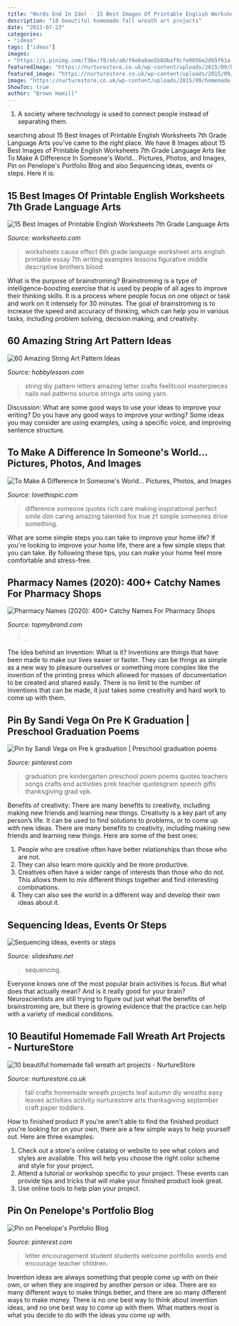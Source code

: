 ```yaml
---
title: "Words End In Idel - 15 Best Images Of Printable English Worksheets 7th Grade Language Arts"
description: "10 beautiful homemade fall wreath art projects"
date: "2023-07-23"
categories:
- "ideas"
tags: ["ideas"]
images:
- "https://i.pinimg.com/736x/f8/e6/a8/f8e6a8ae5b8dbaf9cfe9056e2d65f61a--pre-kindergarten-pre-k-graduation-teacher-gifts.jpg"
featuredImage: "https://nurturestore.co.uk/wp-content/uploads/2015/09/homemade-fall-wreaths.png"
featured_image: "https://nurturestore.co.uk/wp-content/uploads/2015/09/homemade-fall-wreaths.png"
image: "https://nurturestore.co.uk/wp-content/uploads/2015/09/homemade-fall-wreaths.png"
ShowToc: true
author: "Brown Hamill"
---
```



1. A society where technology is used to connect people instead of separating them.

	

		
searching about 15 Best Images of Printable English Worksheets 7th Grade Language Arts you've came to the right place. We have 8 Images about 15 Best Images of Printable English Worksheets 7th Grade Language Arts like To Make A Difference In Someone&#039;s World... Pictures, Photos, and Images, Pin on Penelope&#039;s Portfolio Blog and also Sequencing ideas, events or steps. Here it is:
		
    
## 15 Best Images Of Printable English Worksheets 7th Grade Language Arts

<img loading=lazy src="http://www.worksheeto.com/postpic/2011/07/cause-effect-worksheets-6th-grade_555708.jpg" onerror="this.onerror=null;this.src='https://tse1.mm.bing.net/th?id=OIP.RtVYykD2FfJ-LiIthjiAcQHaKW&amp;pid=15.1';" alt="15 Best Images of Printable English Worksheets 7th Grade Language Arts">

_Source: worksheeto.com_

>worksheets cause effect 6th grade language worksheet arts english printable essay 7th writing examples lessons figurative middle descriptive brothers blood. 

	

What is the purpose of brainstroming?
Brainstroming is a type of intelligence-boosting exercise that is used by people of all ages to improve their thinking skills. It is a process where people focus on one object or task and work on it intensely for 30 minutes. The goal of brainstroming is to increase the speed and accuracy of thinking, which can help you in various tasks, including problem solving, decision making, and creativity.

    
## 60 Amazing String Art Pattern Ideas

<img loading=lazy src="http://hobbylesson.com/wp-content/uploads/2016/12/Amazing-String-Art-Pattern-Ideas00012-1.jpg" onerror="this.onerror=null;this.src='https://tse3.mm.bing.net/th?id=OIP.zE4_hOjDSWcWl9cZRLOqigHaLD&amp;pid=15.1';" alt="60 Amazing String Art Pattern Ideas">

_Source: hobbylesson.com_

>string diy pattern letters amazing letter crafts feelitcool masterpieces nails nail patterns source strings arts using yarn. 

	

Discussion: What are some good ways to use your ideas to improve your writing?
Do you have any good ways to improve your writing? Some ideas you may consider are using examples, using a specific voice, and improving sentence structure.

    
## To Make A Difference In Someone&#039;s World... Pictures, Photos, And Images

<img loading=lazy src="http://www.lovethispic.com/uploaded_images/284059-To-Make-A-Difference-In-Someone-s-World....jpg" onerror="this.onerror=null;this.src='https://tse1.mm.bing.net/th?id=OIP.Y0e3J2t8k0o-YiwjaFU0JgHaLK&amp;pid=15.1';" alt="To Make A Difference In Someone&#039;s World... Pictures, Photos, and Images">

_Source: lovethispic.com_

>difference someone quotes rich care making inspirational perfect smile don caring amazing talented fox true zϯ simple someones drive something. 

	

What are some simple steps you can take to improve your home life?
If you're looking to improve your home life, there are a few simple steps that you can take. By following these tips, you can make your home feel more comfortable and stress-free.

    
## Pharmacy Names (2020): 400+ Catchy Names For Pharmacy Shops

<img loading=lazy src="https://www.topmybrand.com/wp-content/uploads/2020/04/Pharmacy-Names-Ideas.jpg" onerror="this.onerror=null;this.src='https://tse3.mm.bing.net/th?id=OIP.9lKS4U0NDsFAdz_gTVMMdAHaE8&amp;pid=15.1';" alt="Pharmacy Names (2020): 400+ Catchy Names For Pharmacy Shops">

_Source: topmybrand.com_

>. 

	

The Idea behind an Invention: What is it?
Inventions are things that have been made to make our lives easier or faster. They can be things as simple as a new way to pleasure ourselves or something more complex like the invention of the printing press which allowed for masses of documentation to be created and shared easily. There is no limit to the number of inventions that can be made, it just takes some creativity and hard work to come up with them.

    
## Pin By Sandi Vega On Pre K Graduation | Preschool Graduation Poems

<img loading=lazy src="https://i.pinimg.com/736x/f8/e6/a8/f8e6a8ae5b8dbaf9cfe9056e2d65f61a--pre-kindergarten-pre-k-graduation-teacher-gifts.jpg" onerror="this.onerror=null;this.src='https://tse3.mm.bing.net/th?id=OIP.Miqn810DuL284WnSnBd9dwHaJ3&amp;pid=15.1';" alt="Pin by Sandi Vega on Pre k graduation | Preschool graduation poems">

_Source: pinterest.com_

>graduation pre kindergarten preschool poem poems quotes teachers songs crafts end activities prek teacher quotesgram speech gifts thanksgiving grad vpk. 

	

Benefits of creativity: There are many benefits to creativity, including making new friends and learning new things.
Creativity is a key part of any person’s life. It can be used to find solutions to problems, or to come up with new ideas. There are many benefits to creativity, including making new friends and learning new things. Here are some of the best ones: 
1. People who are creative often have better relationships than those who are not.
2. They can also learn more quickly and be more productive.
3. Creatives often have a wider range of interests than those who do not. This allows them to mix different things together and find interesting combinations.
4. They can also see the world in a different way and develop their own ideas about it.

    
## Sequencing Ideas, Events Or Steps

<img loading=lazy src="https://image.slidesharecdn.com/sequencingideaseventsorsteps-140915194240-phpapp02/95/sequencing-ideas-events-or-steps-4-638.jpg?cb=1410810206" onerror="this.onerror=null;this.src='https://tse1.mm.bing.net/th?id=OIP.qR-F7uMU8_QA3dNdGW6fggHaFj&amp;pid=15.1';" alt="Sequencing ideas, events or steps">

_Source: slideshare.net_

>sequencing. 

	

Everyone knows one of the most popular brain activities is focus. But what does that actually mean? And is it really good for your brain? Neuroscientists are still trying to figure out just what the benefits of brainstroming are, but there is growing evidence that the practice can help with a variety of medical conditions.

    
## 10 Beautiful Homemade Fall Wreath Art Projects - NurtureStore

<img loading=lazy src="https://nurturestore.co.uk/wp-content/uploads/2015/09/homemade-fall-wreaths.png" onerror="this.onerror=null;this.src='https://tse1.mm.bing.net/th?id=OIP.ePXGhQsnkeCz6rpEARIhRgHaJ4&amp;pid=15.1';" alt="10 beautiful homemade fall wreath art projects - NurtureStore">

_Source: nurturestore.co.uk_

>fall crafts homemade wreath projects leaf autumn diy wreaths easy leaves activities activity nurturestore arts thanksgiving september craft paper toddlers. 

	

How to finished product
If you're aren't able to find the finished product you're looking for on your own, there are a few simple ways to help yourself out. Here are three examples: 
1. Check out a store's online catalog or website to see what colors and styles are available. This will help you choose the right color scheme and style for your project.
2. Attend a tutorial or workshop specific to your project. These events can provide tips and tricks that will make your finished product look great.
3. Use online tools to help plan your project.

    
## Pin On Penelope&#039;s Portfolio Blog

<img loading=lazy src="https://i.pinimg.com/736x/c9/c8/eb/c9c8eb429bf346e7f1a52f6c9bf91b62.jpg" onerror="this.onerror=null;this.src='https://tse2.mm.bing.net/th?id=OIP.U0yDkAupdDn0OFy4YY5cPgHaJ5&amp;pid=15.1';" alt="Pin on Penelope&#039;s Portfolio Blog">

_Source: pinterest.com_

>letter encouragement student students welcome portfolio words end encourage teacher children. 

	

Invention ideas are always something that people come up with on their own, or when they are inspired by another person or idea. There are so many different ways to make things better, and there are so many different ways to make money. There is no one best way to think about invention ideas, and no one best way to come up with them. What matters most is what you decide to do with the ideas you come up with.


